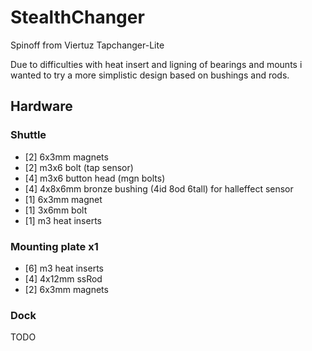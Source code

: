 # StealthChanger
Spinoff from Viertuz Tapchanger-Lite

Due to difficulties with heat insert and ligning of bearings and mounts i wanted to try a more simplistic design based on bushings and rods.

## Hardware
### Shuttle
- [2] 6x3mm magnets
- [2] m3x6 bolt (tap sensor)
- [4] m3x6 button head (mgn bolts)
- [4] 4x8x6mm bronze bushing (4id 8od 6tall)
for halleffect sensor
- [1] 6x3mm magnet
- [1] 3x6mm bolt
- [1] m3 heat inserts
### Mounting plate x1
- [6] m3 heat inserts
- [4] 4x12mm ssRod
- [2] 6x3mm magnets
### Dock
TODO

